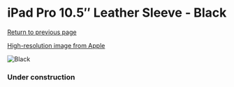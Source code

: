 # iPad Pro 10.5″ Leather Sleeve - Black

[Return to previous page](/ipad_pro105)

[High-resolution image from Apple](https://store.storeimages.cdn-apple.com/8756/as-images.apple.com/is/MPU62?wid=4500&hei=4500&fmt=png)

<div style="width: 384px"><img src="/everyphone/MPU62.png" alt="Black"></div>

### Under construction

